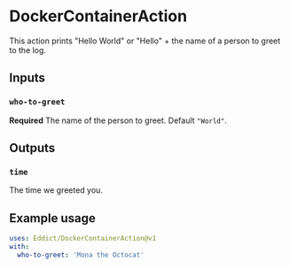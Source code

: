# DockerContainerAction

This action prints "Hello World" or "Hello" + the name of a person to greet to the log.

## Inputs

### `who-to-greet`

**Required** The name of the person to greet. Default `"World"`.

## Outputs

### `time`

The time we greeted you.

## Example usage

```yaml
uses: Eddict/DockerContainerAction@v1
with:
  who-to-greet: 'Mona the Octocat'
```